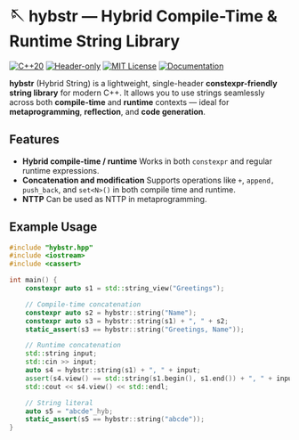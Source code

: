 # 🪡 hybstr — Hybrid Compile-Time & Runtime String Library

[![C++20](https://img.shields.io/badge/C%2B%2B-20-blue.svg)](https://en.cppreference.com/w/cpp/20)
[![Header-only](https://img.shields.io/badge/library-header--only-lightgrey.svg)](#)
[![MIT License](https://img.shields.io/badge/license-MIT-green.svg)](LICENSE)
[![Documentation](https://img.shields.io/badge/docs-Doxygen-blueviolet.svg)](https://4o4hasfound.github.io/hybstr/)

**hybstr** (Hybrid String) is a lightweight, single-header **constexpr-friendly string library** for modern C++.
It allows you to use strings seamlessly across both **compile-time** and **runtime** contexts — ideal for **metaprogramming**, **reflection**, and **code generation**.

## Features

- **Hybrid compile-time / runtime**
  Works in both `constexpr` and regular runtime expressions.
- **Concatenation and modification**
  Supports operations like `+`, `append, push_back`, and `set<N>()` in both compile time and runtime.
- **NTTP**
  Can be used as NTTP in metaprogramming.

## Example Usage

```cpp
#include "hybstr.hpp"
#include <iostream>
#include <cassert>

int main() {
    constexpr auto s1 = std::string_view("Greetings");

    // Compile-time concatenation
    constexpr auto s2 = hybstr::string("Name");
    constexpr auto s3 = hybstr::string(s1) + ", " + s2;
    static_assert(s3 == hybstr::string("Greetings, Name"));

    // Runtime concatenation
    std::string input;
    std::cin >> input;
    auto s4 = hybstr::string(s1) + ", " + input;
    assert(s4.view() == std::string(s1.begin(), s1.end()) + ", " + input);
    std::cout << s4.view() << std::endl;

    // String literal
    auto s5 = "abcde"_hyb;
    static_assert(s5 == hybstr::string("abcde"));
}
```

